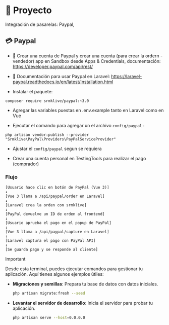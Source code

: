 # 🚀 Proyecto
Integración de pasarelas: Paypal, 

## 💳 Paypal

- 📑 Crear una cuenta de Paypal y crear una cuenta (para crear la ordern - vendedor) app en Sandbox desde Apps & Credentials, documentación: https://developer.paypal.com/api/rest/

- 📑 Documentación para usar Paypal en Laravel: https://laravel-paypal.readthedocs.io/en/latest/installation.html

- Instalar el paquete:
```
composer require srmklive/paypal:~3.0
```

- Agregar las variables puestas en .env.example tanto en Laravel como en Vue

- Ejecutar el comando para agregar un el archivo ```config/paypal``` :
```
php artisan vendor:publish --provider "Srmklive\PayPal\Providers\PayPalServiceProvider"
```

- Ajustar el ```config/paypal``` segun se requiera

- Crear una cuenta personal en TestingTools para realizar el pago (comprador)


### Flujo
```
[Usuario hace clic en botón de PayPal (Vue 3)]
↓
[Vue 3 llama a /api/paypal/order en Laravel]
↓
[Laravel crea la orden con srmklive]
↓
[PayPal devuelve un ID de orden al frontend]
↓
[Usuario aprueba el pago en el popup de PayPal]
↓
[Vue 3 llama a /api/paypal/capture en Laravel]
↓
[Laravel captura el pago con PayPal API]
↓
[Se guarda pago y se responde al cliente]
```
> [!IMPORTANT]
> Desde esta terminal, puedes ejecutar comandos para gestionar tu aplicación. Aquí tienes algunos ejemplos útiles:
> 
> - **Migraciones y semillas**: Prepara tu base de datos con datos iniciales.
>   ```bash
>   php artisan migrate:fresh --seed
>   ```
> - **Levantar el servidor de desarrollo**: Inicia el servidor para probar tu aplicación.
>   ```bash
>   php artisan serve --host=0.0.0.0
>   ```  
